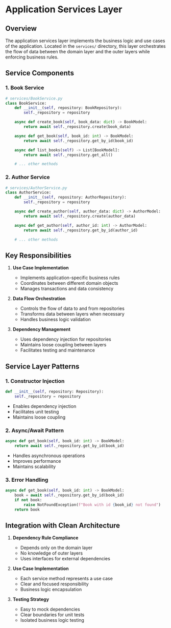 # Application Services Layer

## Overview

The application services layer implements the business logic and use cases of the application. Located in the `services/` directory, this layer orchestrates the flow of data between the domain layer and the outer layers while enforcing business rules.

## Service Components

### 1. Book Service

```python
# services/BookService.py
class BookService:
    def __init__(self, repository: BookRepository):
        self._repository = repository

    async def create_book(self, book_data: dict) -> BookModel:
        return await self._repository.create(book_data)

    async def get_book(self, book_id: int) -> BookModel:
        return await self._repository.get_by_id(book_id)

    async def list_books(self) -> List[BookModel]:
        return await self._repository.get_all()

    # ... other methods
```

### 2. Author Service

```python
# services/AuthorService.py
class AuthorService:
    def __init__(self, repository: AuthorRepository):
        self._repository = repository

    async def create_author(self, author_data: dict) -> AuthorModel:
        return await self._repository.create(author_data)

    async def get_author(self, author_id: int) -> AuthorModel:
        return await self._repository.get_by_id(author_id)

    # ... other methods
```

## Key Responsibilities

1. **Use Case Implementation**
   - Implements application-specific business rules
   - Coordinates between different domain objects
   - Manages transactions and data consistency

2. **Data Flow Orchestration**
   - Controls the flow of data to and from repositories
   - Transforms data between layers when necessary
   - Handles business logic validation

3. **Dependency Management**
   - Uses dependency injection for repositories
   - Maintains loose coupling between layers
   - Facilitates testing and maintenance

## Service Layer Patterns

### 1. Constructor Injection

```python
def __init__(self, repository: Repository):
    self._repository = repository
```

- Enables dependency injection
- Facilitates unit testing
- Maintains loose coupling

### 2. Async/Await Pattern

```python
async def get_book(self, book_id: int) -> BookModel:
    return await self._repository.get_by_id(book_id)
```

- Handles asynchronous operations
- Improves performance
- Maintains scalability

### 3. Error Handling

```python
async def get_book(self, book_id: int) -> BookModel:
    book = await self._repository.get_by_id(book_id)
    if not book:
        raise NotFoundException(f"Book with id {book_id} not found")
    return book
```

## Integration with Clean Architecture

1. **Dependency Rule Compliance**
   - Depends only on the domain layer
   - No knowledge of outer layers
   - Uses interfaces for external dependencies

2. **Use Case Implementation**
   - Each service method represents a use case
   - Clear and focused responsibility
   - Business logic encapsulation

3. **Testing Strategy**
   - Easy to mock dependencies
   - Clear boundaries for unit tests
   - Isolated business logic testing 